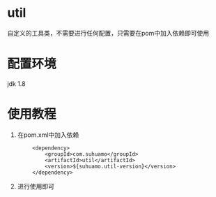 # util
自定义的工具类，不需要进行任何配置，只需要在pom中加入依赖即可使用
# 配置环境
jdk 1.8
# 使用教程
1. 在pom.xml中加入依赖
```
        <dependency>
            <groupId>com.suhuamo</groupId>
            <artifactId>util</artifactId>
            <version>${suhuamo.util-version}</version>
        </dependency>
```
2. 进行使用即可